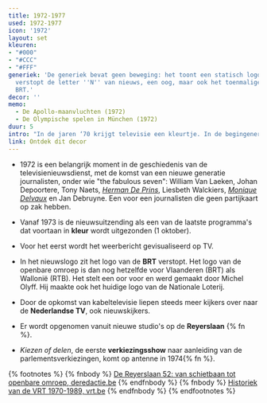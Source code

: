 ```yaml
---
title: 1972-1977
used: 1972-1977
icon: '1972'
layout: set
kleuren:
- "#000"
- "#CCC"
- "#FFF"
generiek: 'De generiek bevat geen beweging: het toont een statisch logo met daarin
  verstopt de letter ''N'' van nieuws, een oog, maar ook het toenmalige logo van de
  BRT.'
decor: ''
memo:
  - De Apollo-maanvluchten (1972)
  - De Olympische spelen in München (1972)
duur: 5
intro: "In de jaren ‘70 krijgt televisie een kleurtje. In de begingeneriek van Het Journaal zit het logo van de BRT verstopt. Een decennia lang spreken we ook niet meer over Het Journaal, maar over 'Nieuws'."
link: Ontdek dit decor
---
```


* 1972 is een belangrijk moment in de geschiedenis van de televisienieuwsdienst, met de komst van een nieuwe generatie journalisten, onder wie "the fabulous seven": William Van Laeken, Johan Depoortere, Tony Naets, <a href="/anker/herman-de-prins"><em>Herman De Prins</em></a>, Liesbeth Walckiers, <a href="/anker/monique-delvaux"><em>Monique Delvaux</em></a> en Jan Debruyne. Een voor een journalisten die geen partijkaart op zak hebben.

* Vanaf 1973 is de nieuwsuitzending als een van de laatste programma's dat voortaan in **kleur** wordt uitgezonden (1 oktober).

* Voor het eerst wordt het weerbericht gevisualiseerd op TV.

* In het nieuwslogo zit het logo van de **BRT** verstopt. Het logo van de openbare omroep is dan nog hetzelfde voor Vlaanderen (BRT) als Wallonië (RTB). Het stelt een oor voor en werd gemaakt door Michel Olyff. Hij maakte ook het huidige logo van de Nationale Loterij.

* Door de opkomst van kabeltelevisie liepen steeds meer kijkers over naar de **Nederlandse TV**, ook nieuwskijkers.

* Er wordt opgenomen vanuit nieuwe studio's op de **Reyerslaan** {% fn %}.

* <cite>Kiezen of delen</cite>, de eerste **verkiezingsshow** naar aanleiding van de parlementsverkiezingen, komt op antenne in 1974{% fn %}.

{% footnotes %}
   {% fnbody %}
      <a href="http://deredactie.be/cm/vrtnieuws/cultuur%2Ben%2Bmedia/media/1.1602717" target="_blank">De Reyerslaan 52: van schietbaan tot openbare omroep, deredactie.be</a>
   {% endfnbody %}
   {% fnbody %}
      <a href="https://www.vrt.be/nl/aanbod/historiek/tijdlijn/1970-1989/" target="_blank">Historiek van de VRT 1970-1989, vrt.be</a>
    {% endfnbody %}
{% endfootnotes %}
